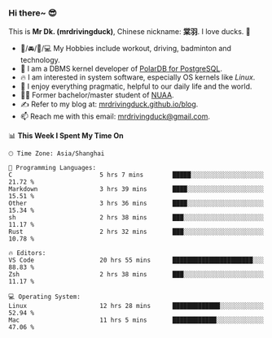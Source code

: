 ### Hi there~ 😎

This is **Mr Dk. (mrdrivingduck)**, Chinese nickname: **棠羽**. I love ducks. 🦆

- 💪/🚘/🏸/💻 My Hobbies include workout, driving, badminton and technology.
- 🍊 I am a DBMS kernel developer of [PolarDB for PostgreSQL](https://github.com/ApsaraDB/PolarDB-for-PostgreSQL).
- 🔥 I am interested in system software, especially OS kernels like *Linux*.
- 🔧 I enjoy everything pragmatic, helpful to our daily life and the world.
- 👨‍🎓 Former bachelor/master student of [NUAA](https://en.wikipedia.org/wiki/Nanjing_University_of_Aeronautics_and_Astronautics).
- ✍ Refer to my blog at: [mrdrivingduck.github.io/blog](https://mrdrivingduck.github.io/blog/).
- 📫 Reach me with this email: [mrdrivingduck@gmail.com](mailto:mrdrivingduck@gmail.com).

<!--START_SECTION:waka-->
📊 **This Week I Spent My Time On** 

```text
🕑︎ Time Zone: Asia/Shanghai

💬 Programming Languages: 
C                        5 hrs 7 mins        █████░░░░░░░░░░░░░░░░░░░░   21.72 % 
Markdown                 3 hrs 39 mins       ████░░░░░░░░░░░░░░░░░░░░░   15.51 % 
Other                    3 hrs 36 mins       ████░░░░░░░░░░░░░░░░░░░░░   15.34 % 
sh                       2 hrs 38 mins       ███░░░░░░░░░░░░░░░░░░░░░░   11.17 % 
Rust                     2 hrs 32 mins       ███░░░░░░░░░░░░░░░░░░░░░░   10.78 % 

🔥 Editors: 
VS Code                  20 hrs 55 mins      ██████████████████████░░░   88.83 % 
Zsh                      2 hrs 38 mins       ███░░░░░░░░░░░░░░░░░░░░░░   11.17 % 

💻 Operating System: 
Linux                    12 hrs 28 mins      █████████████░░░░░░░░░░░░   52.94 % 
Mac                      11 hrs 5 mins       ████████████░░░░░░░░░░░░░   47.06 % 
```


<!--END_SECTION:waka-->

<!-- ![Mr Dk.'s GitHub Stats](https://github-readme-stats.vercel.app/api?username=mrdrivingduck&count_private&show_icons=true&theme=buefy) -->

<!-- ![Most Used Languages](https://github-readme-stats.vercel.app/api/top-langs/?username=mrdrivingduck&exclude_repo=mips32-CPU,snort-tcp-socket&theme=buefy&layout=compact&langs_count=10) -->


<!--
**mrdrivingduck/mrdrivingduck** is a ✨ _special_ ✨ repository because its `README.md` (this file) appears on your GitHub profile.

Here are some ideas to get you started:

- 🔭 I’m currently working on ...
- 🌱 I’m currently learning ...
- 👯 I’m looking to collaborate on ...
- 🤔 I’m looking for help with ...
- 💬 Ask me about ...
- 📫 How to reach me: ...
- 😄 Pronouns: ...
- ⚡ Fun fact: ...
-->
